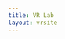 ```yaml
---
title: VR Lab
layout: vrsite
---
```

<!--
<FireBoxRoom>
<Assets>

#Walls roof and floor

<AssetObject id="Main" src="/static/Walls_Roof_And_Floor.dae" />

#Voronoi abstract city mesh

<AssetObject id="VoronoiCity" src="/static/Voronoi_city.dae" />

#Wall image mesh

<AssetObject id="Wall_Screens" src="/static/PictureFrames.obj" />





#Wall Images/gifs
#use image_id="Wall_Images" on object Wall_Screens

<AssetImage id="Wall_Images" src="/static/changeme.png" />

#Wall Websurface 
#Use websurface_id="Wall_Web" on Wall_Screens
#width and height dicate the screen resolution.

<AssetWebSurface id="Wall_Web" src="http://dapla.net/" width="2000" height="1000" />

#Wall Video/Webm 
#Use websurface_id="Wall_Video" on Wall_Screens

<AssetVideo id="Wall_Video" src="/static/insertfilehere.mp4" auto_play="true" loop="true" />
</Assets>
<Room visible="false" pos="-4.6 0 4.6" xdir="-0.707109 0 -0.707105" ydir="0 1 0" zdir="0.707105 0 -0.707109" default_sounds="false" >

#This is the structure
<Object id="Main" cull_face="none" lighting="false" collision_id="Main" />

#This is the Voronoi City, Experiment by changing the asset object above with another support mesh format (.obj, .dae, .fbx, and .3ds supported)
<Object id="VoronoiCity" cull_face="none" lighting="false" col="#ffdfb1" />


#This is the wall image mesh
#To change the media that is displayed, substitute image_id part for the other supported media formats in the asset section above.
<Object id="Wall_Screens" lighting="false" image_id="Wall_Images" />

</Room>
</FireBoxRoom>
-->
